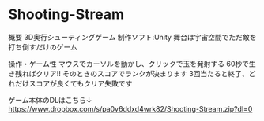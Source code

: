 ﻿# Shooting-Stream

概要
3D奥行シューティングゲーム
制作ソフト:Unity
舞台は宇宙空間でただ敵を打ち倒すだけのゲーム

操作・ゲーム性
マウスでカーソルを動かし、クリックで玉を発射する
60秒で生き残ればクリア!!
そのときのスコアでランクが決まります
3回当たると終了、どれだけスコアが良くてもクリア失敗です

ゲーム本体のDLはこちら↓
https://www.dropbox.com/s/pa0v6ddxd4wrk82/Shooting-Stream.zip?dl=0